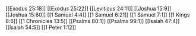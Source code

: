 [[Exodus 25:18]]
[[Exodus 25:22]]
[[Leviticus 24:11]]
[[Joshua 15:9]]
[[Joshua 15:60]]
[[1 Samuel 4:4]]
[[1 Samuel 6:21]]
[[1 Samuel 7:1]]
[[1 Kings 8:6]]
[[1 Chronicles 13:5]]
[[Psalms 80:1]]
[[Psalms 99:1]]
[[Isaiah 47:4]]
[[Isaiah 54:5]]
[[1 Peter 1:12]]
